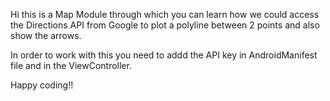Hi this is a Map Module through which you can learn how we could access the Directions API from Google to plot a polyline between 2 points and also show the arrows.

In order to work with this you need to addd the API key in AndroidManifest file and in the ViewController.

Happy coding!!
